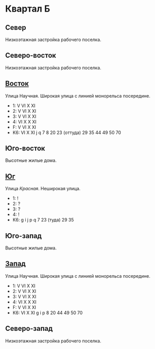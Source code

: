 # Квартал Б

## Север

Низкоэтажная застройка рабочего поселка.

## Северо-восток

Низкоэтажная застройка рабочего поселка.

## [Восток](./550090.md)

Улица Научная.
Широкая улица с линией монорельса посередине.

* 1:    V   VI  X   XI
* 2:    V   VI  X   XI
* 3:    V   VI  X   XI
* 4:    VI  X   X   XI
* F:    V   VI  X   XI
* K6:   VI  X   XI
        j   q
        7   8   20  23 (оттуда)   29  35  44  49  50  70

## Юго-восток

Высотные жилые дома.

## [Юг](./540100.md)

Улица *Красная*.
Неширокая улица.

* 1:    !
* 2:    ?
* 3:    ?
* 4:    !
* K6:   g   i   j   p   q
        7   23 (туда)   29  35

## Юго-запад

Высотные жилые дома.

## [Запад](./530090.md)

Улица Научная.
Широкая улица с линией монорельса посередине.

* 1:    V   VI  X   XI
* 2:    V   VI  X   XI
* 3:    V   VI  X   XI
* 4:    VI  X   X   XI
* F:    V   VI  X   XI
* K6:   VI  X   XI
        g   i   p
        8   20  44  49  50  70

## Северо-запад

Низкоэтажная застройка рабочего поселка.
